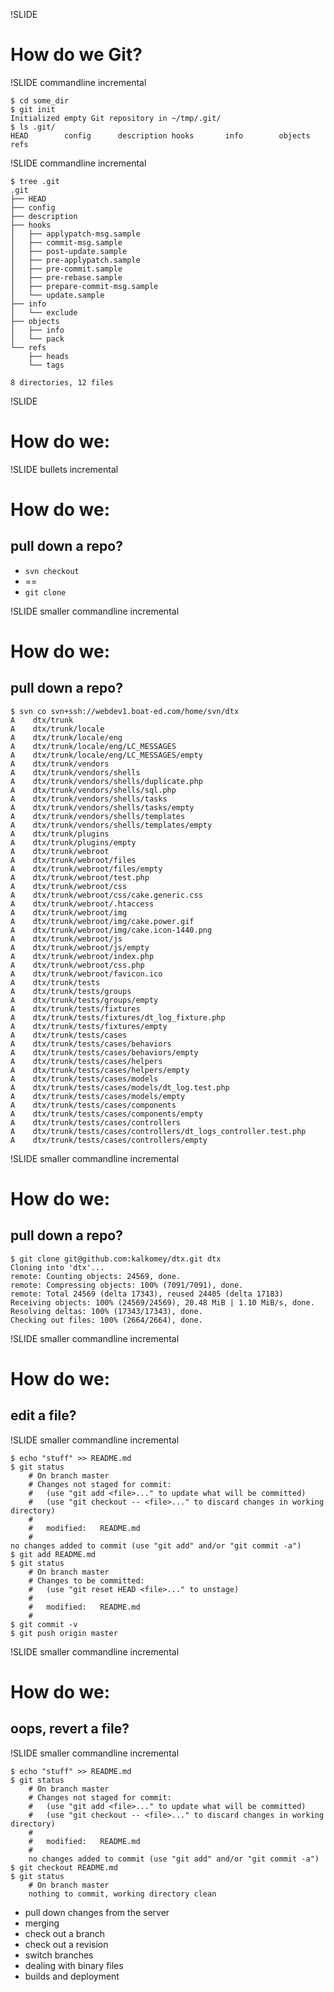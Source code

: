 !SLIDE
# How do we Git? #

!SLIDE commandline incremental

    $ cd some_dir
    $ git init
    Initialized empty Git repository in ~/tmp/.git/
    $ ls .git/
    HEAD        config      description hooks       info        objects     refs


!SLIDE commandline incremental

    $ tree .git
    .git
    ├── HEAD
    ├── config
    ├── description
    ├── hooks
    │   ├── applypatch-msg.sample
    │   ├── commit-msg.sample
    │   ├── post-update.sample
    │   ├── pre-applypatch.sample
    │   ├── pre-commit.sample
    │   ├── pre-rebase.sample
    │   ├── prepare-commit-msg.sample
    │   └── update.sample
    ├── info
    │   └── exclude
    ├── objects
    │   ├── info
    │   └── pack
    └── refs
        ├── heads
        └── tags

    8 directories, 12 files

!SLIDE
# How do we: #

!SLIDE bullets incremental
# How do we: #
## pull down a repo? ##

* `svn checkout`
* ==
* `git clone`

<!-- 23 minutes to get to here -->
!SLIDE smaller commandline incremental
# How do we: #

## pull down a repo? ##

    $ svn co svn+ssh://webdev1.boat-ed.com/home/svn/dtx
    A    dtx/trunk
    A    dtx/trunk/locale
    A    dtx/trunk/locale/eng
    A    dtx/trunk/locale/eng/LC_MESSAGES
    A    dtx/trunk/locale/eng/LC_MESSAGES/empty
    A    dtx/trunk/vendors
    A    dtx/trunk/vendors/shells
    A    dtx/trunk/vendors/shells/duplicate.php
    A    dtx/trunk/vendors/shells/sql.php
    A    dtx/trunk/vendors/shells/tasks
    A    dtx/trunk/vendors/shells/tasks/empty
    A    dtx/trunk/vendors/shells/templates
    A    dtx/trunk/vendors/shells/templates/empty
    A    dtx/trunk/plugins
    A    dtx/trunk/plugins/empty
    A    dtx/trunk/webroot
    A    dtx/trunk/webroot/files
    A    dtx/trunk/webroot/files/empty
    A    dtx/trunk/webroot/test.php
    A    dtx/trunk/webroot/css
    A    dtx/trunk/webroot/css/cake.generic.css
    A    dtx/trunk/webroot/.htaccess
    A    dtx/trunk/webroot/img
    A    dtx/trunk/webroot/img/cake.power.gif
    A    dtx/trunk/webroot/img/cake.icon-1440.png
    A    dtx/trunk/webroot/js
    A    dtx/trunk/webroot/js/empty
    A    dtx/trunk/webroot/index.php
    A    dtx/trunk/webroot/css.php
    A    dtx/trunk/webroot/favicon.ico
    A    dtx/trunk/tests
    A    dtx/trunk/tests/groups
    A    dtx/trunk/tests/groups/empty
    A    dtx/trunk/tests/fixtures
    A    dtx/trunk/tests/fixtures/dt_log_fixture.php
    A    dtx/trunk/tests/fixtures/empty
    A    dtx/trunk/tests/cases
    A    dtx/trunk/tests/cases/behaviors
    A    dtx/trunk/tests/cases/behaviors/empty
    A    dtx/trunk/tests/cases/helpers
    A    dtx/trunk/tests/cases/helpers/empty
    A    dtx/trunk/tests/cases/models
    A    dtx/trunk/tests/cases/models/dt_log.test.php
    A    dtx/trunk/tests/cases/models/empty
    A    dtx/trunk/tests/cases/components
    A    dtx/trunk/tests/cases/components/empty
    A    dtx/trunk/tests/cases/controllers
    A    dtx/trunk/tests/cases/controllers/dt_logs_controller.test.php
    A    dtx/trunk/tests/cases/controllers/empty

!SLIDE smaller commandline incremental
# How do we: #
## pull down a repo? ##

    $ git clone git@github.com:kalkomey/dtx.git dtx
    Cloning into 'dtx'...
    remote: Counting objects: 24569, done.
    remote: Compressing objects: 100% (7091/7091), done.
    remote: Total 24569 (delta 17343), reused 24405 (delta 17183)
    Receiving objects: 100% (24569/24569), 20.48 MiB | 1.10 MiB/s, done.
    Resolving deltas: 100% (17343/17343), done.
    Checking out files: 100% (2664/2664), done.

!SLIDE smaller commandline incremental
# How do we: #
## edit a file? ##

!SLIDE smaller commandline incremental

    $ echo "stuff" >> README.md
    $ git status
        # On branch master
        # Changes not staged for commit:
        #   (use "git add <file>..." to update what will be committed)
        #   (use "git checkout -- <file>..." to discard changes in working directory)
        #
        #   modified:   README.md
        #
    no changes added to commit (use "git add" and/or "git commit -a")
    $ git add README.md
    $ git status
        # On branch master
        # Changes to be committed:
        #   (use "git reset HEAD <file>..." to unstage)
        #
        #   modified:   README.md
        #
    $ git commit -v
    $ git push origin master

!SLIDE smaller commandline incremental
# How do we: #
## oops, revert a file? ##

!SLIDE smaller commandline incremental

    $ echo "stuff" >> README.md
    $ git status
        # On branch master
        # Changes not staged for commit:
        #   (use "git add <file>..." to update what will be committed)
        #   (use "git checkout -- <file>..." to discard changes in working directory)
        #
        #   modified:   README.md
        #
        no changes added to commit (use "git add" and/or "git commit -a")
    $ git checkout README.md
    $ git status
        # On branch master
        nothing to commit, working directory clean

* pull down changes from the server
* merging
* check out a branch
* check out a revision
* switch branches
* dealing with binary files
* builds and deployment

